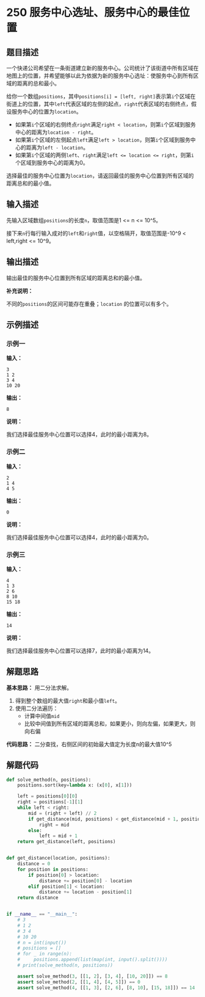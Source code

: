 # 250 服务中心选址、服务中心的最佳位置

## 题目描述

一个快递公司希望在一条街道建立新的服务中心。公司统计了该街道中所有区域在地图上的位置，并希望能够以此为依据为新的服务中心选址：使服务中心到所有区域的距离的总和最小。

给你一个数组`positions`，其中`positions[i] = [left, right]`表示第`i`个区域在街道上的位置，其中`left`代表区域的左侧的起点，`right`代表区域的右侧终点，假设服务中心的位置为`location`。

- 如果第`i`个区域的右侧终点`right`满足`right < location`，则第`i`个区域到服务中心的距离为`location - right`。
- 如果第`i`个区域的左侧起点`left`满足`left > location`，则第`i`个区域到服务中心的距离为`left - location`。
- 如果第`i`个区域的两侧`left`、`right`满足`left <= location <= right`，则第`i`个区域到服务中心的距离为0。

选择最佳的服务中心位置为`location`，请返回最佳的服务中心位置到所有区域的距离总和的最小值。

## 输入描述

先输入区域数组`positions`的长度`n`，取值范围是1 <= n <= 10^5。

接下来`n`行每行输入成对的`left`和`right`值，以空格隔开，取值范围是-10^9 < left,right <= 10^9。

## 输出描述

输出最佳的服务中心位置到所有区域的距离总和的最小值。

**补充说明：**

不同的`positions`的区间可能存在重叠；`location` 的位置可以有多个。

## 示例描述

### 示例一

**输入：**
```text
3
1 2
3 4
10 20
```

**输出：**
```text
8
```

**说明：**

我们选择最佳服务中心位置可以选择4，此时的最小距离为8。

### 示例二

**输入：**
```text
2
1 4
4 5
```

**输出：**
```text
0
```

**说明：**

我们选择最佳服务中心位置可以选择4，此时的最小距离为0。

### 示例三

**输入：**
```text
4
1 3
2 6
8 10
15 18
```

**输出：**
```text
14
```

**说明：**

我们选择最佳服务中心位置可以选择7，此时的最小距离为14。

## 解题思路

**基本思路：** 用二分法求解。
1. 得到整个数组的最大值`right`和最小值`left`。
2. 使用二分法遍历：
    - 计算中间值`mid`
    - 比较中间值到所有区域的距离总和，如果更小，则向左偏，如果更大，则向右偏

**代码思路：**
二分查找，右侧区间的初始最大值定为长度n的最大值10^5

## 解题代码
```python
def solve_method(n, positions):
    positions.sort(key=lambda x: (x[0], x[1]))

    left = positions[0][0]
    right = positions[-1][1]
    while left < right:
        mid = (right + left) // 2
        if get_distance(mid, positions) < get_distance(mid + 1, positions):
            right = mid
        else:
            left = mid + 1
    return get_distance(left, positions)


def get_distance(location, positions):
    distance = 0
    for position in positions:
        if position[0] > location:
            distance += position[0] - location
        elif position[1] < location:
            distance += location - position[1]
    return distance


if __name__ == "__main__":
    # 3
    # 1 2
    # 3 4
    # 10 20
    # n = int(input())
    # positions = []
    # for _ in range(n):
    #     positions.append(list(map(int, input().split())))
    # print(solve_method(n, positions))

    assert solve_method(3, [[1, 2], [3, 4], [10, 20]]) == 8
    assert solve_method(2, [[1, 4], [4, 5]]) == 0
    assert solve_method(4, [[1, 3], [2, 6], [8, 10], [15, 18]]) == 14
```